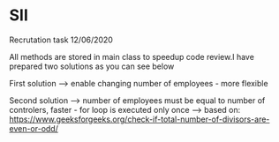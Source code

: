 # SII
Recrutation task 12/06/2020

All methods are stored in main class to speedup code review.I have prepared two solutions as you can see below

First solution  --> enable changing number of employees - more flexible

Second solution --> number of employees must be equal to number of controlers, faster - for loop is executed only once
                --> based on: https://www.geeksforgeeks.org/check-if-total-number-of-divisors-are-even-or-odd/ 
